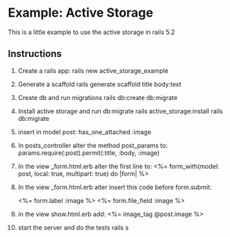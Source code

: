# Example: Active Storage

This is a little example to use the active storage in rails 5.2

## Instructions

1) Create a rails app: 
   rails new active_storage_example

2) Generate a scaffold
   rails generate scaffold title body:text   

3) Create db and run migrations
   rails db:create db:migrate

4) Install active storage and run db:migrate
   rails active_storage:install 
   rails db:migrate

5) insert in model post:
    has_one_attached :image

6) In posts_controller alter the method post_params to:
    params.require(:post).permit(:title, :body, :image)

7) In the view _form.html.erb alter the first line to:
   <%= form_with(model: post, local: true, multipart: true) do |form| %>

8) In the view _form.html.erb alter insert this code before form.submit:

    <div class="field">
        <%= form.label :image %>
        <%= form.file_field :image %>
    </div>

9) in the view show.html.erb add:
    <%= image_tag @post.image %>

10) start the server and do the tests
    rails s
    
         


   